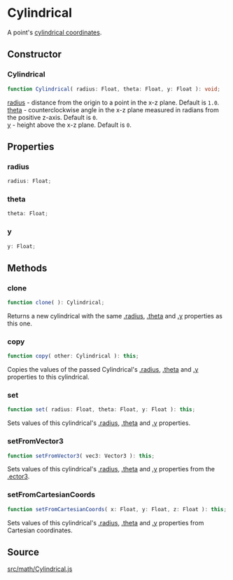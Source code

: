 # Cylindrical

A point's <a
href="https://en.wikipedia.org/wiki/Cylindrical_coordinate_system">cylindrical
coordinates</a>.

## Constructor

### Cylindrical

  
  
```ts  
function Cylindrical( radius: Float, theta: Float, y: Float ): void;  
```  

[radius](#) - distance from the origin to a point in the x-z plane. Default is
`1.0`.  
[theta](#) - counterclockwise angle in the x-z plane measured in radians from
the positive z-axis. Default is `0`.  
[y](#) - height above the x-z plane. Default is `0`.

## Properties

### radius

  
  
```ts  
radius: Float;  
```  

### theta

  
  
```ts  
theta: Float;  
```  

### y

  
  
```ts  
y: Float;  
```  

## Methods

### clone

  
  
```ts  
function clone( ): Cylindrical;  
```  

Returns a new cylindrical with the same [.radius](#radius), [.theta](#theta)
and [.y](#y) properties as this one.

### copy

  
  
```ts  
function copy( other: Cylindrical ): this;  
```  

Copies the values of the passed Cylindrical's [.radius](#radius),
[.theta](#theta) and [.y](#y) properties to this cylindrical.

### set

  
  
```ts  
function set( radius: Float, theta: Float, y: Float ): this;  
```  

Sets values of this cylindrical's [.radius](#radius), [.theta](#theta) and
[.y](#y) properties.

### setFromVector3

  
  
```ts  
function setFromVector3( vec3: Vector3 ): this;  
```  

Sets values of this cylindrical's [.radius](#radius), [.theta](#theta) and
[.y](#y) properties from the [.ector3](#ector3).

### setFromCartesianCoords

  
  
```ts  
function setFromCartesianCoords( x: Float, y: Float, z: Float ): this;  
```  

Sets values of this cylindrical's [.radius](#radius), [.theta](#theta) and
[.y](#y) properties from Cartesian coordinates.

## Source

<a
href="https://github.com/mrdoob/three.js/blob/master/src/math/Cylindrical.js">src/math/Cylindrical.js</a>

